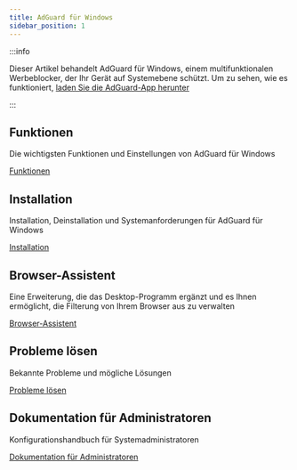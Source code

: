 ```yaml
---
title: AdGuard für Windows
sidebar_position: 1
---
```


:::info

Dieser Artikel behandelt AdGuard für Windows, einem multifunktionalen Werbeblocker, der Ihr Gerät auf Systemebene schützt. Um zu sehen, wie es funktioniert, [laden Sie die AdGuard-App herunter](https://agrd.io/download-kb-adblock)

:::

## Funktionen

Die wichtigsten Funktionen und Einstellungen von AdGuard für Windows

[Funktionen](/adguard-for-windows/features/features.md)

## Installation

Installation, Deinstallation und Systemanforderungen für AdGuard für Windows

[Installation](/adguard-for-windows/installation.md)

## Browser-Assistent

Eine Erweiterung, die das Desktop-Programm ergänzt und es Ihnen ermöglicht, die Filterung von Ihrem Browser aus zu verwalten

[Browser-Assistent](/adguard-for-windows/browser-assistant.md)

## Probleme lösen

Bekannte Probleme und mögliche Lösungen

[Probleme lösen](/adguard-for-windows/solving-problems/solving-problems.md)

## Dokumentation für Administratoren

Konfigurationshandbuch für Systemadministratoren

[Dokumentation für Administratoren](/adguard-for-windows/admins-documentation.md)
